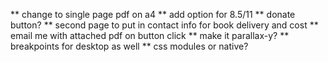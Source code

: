 ** change to single page pdf on a4
** add option for 8.5/11
** donate button?
** second page to put in contact info for book delivery and cost
\*\* email me with attached pdf on button click
\*\* make it parallax-y?
\*\* breakpoints for desktop as well
\*\* css modules or native?
